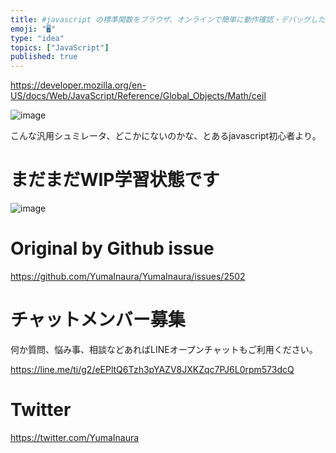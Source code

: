 ```yaml
---
title: #javascript の標準関数をブラウザ、オンラインで簡単に動作確認・デバッグしたい時は MDN web docs のシミュレーターが良
emoji: "🖥"
type: "idea"
topics: ["JavaScript"]
published: true
---
```


https://developer.mozilla.org/en-US/docs/Web/JavaScript/Reference/Global_Objects/Math/ceil

![image](https://user-images.githubusercontent.com/13635059/65379983-96271300-dd0c-11e9-9d23-ffaf7d15fa3b.png)

こんな汎用シュミレータ、どこかにないのかな、とあるjavascript初心者より。

# まだまだWIP学習状態です
![image](https://user-images.githubusercontent.com/13635059/65380004-13eb1e80-dd0d-11e9-8d83-b8849a299dad.png)


# Original by Github issue

https://github.com/YumaInaura/YumaInaura/issues/2502








<!-- Update From Qiita API -->

# チャットメンバー募集


何か質問、悩み事、相談などあればLINEオープンチャットもご利用ください。

https://line.me/ti/g2/eEPltQ6Tzh3pYAZV8JXKZqc7PJ6L0rpm573dcQ





# Twitter


https://twitter.com/YumaInaura


<!-- Update From Qiita API -->


